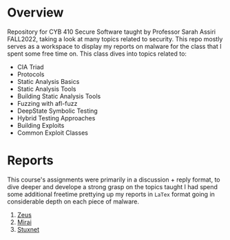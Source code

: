 # Overview
Repository for CYB 410 Secure Software taught by Professor Sarah Assiri FALL2022, taking a
look at many topics related to security. This repo mostly serves as a workspace
to display my reports on malware for the class that I spent some free time on. 
This class dives into topics related to: 

* CIA Triad
* Protocols
* Static Analysis Basics
* Static Analysis Tools
* Building Static Analysis Tools
* Fuzzing with afl-fuzz
* DeepState Symbolic Testing
* Hybrid Testing Approaches
* Building Exploits
* Common Exploit Classes


# Reports
This course's assignments were primarily in a discussion + reply format, to dive deeper and develope
a strong grasp on the topics taught I had spend some additional freetime prettying up my reports in 
`LaTex` format going in considerable depth on each piece of malware. 

1) [Zeus](https://github.com/akielaries/CYB410-secure-software/blob/main/assignment-1/reports/assignment-1.pdf)
2) [Mirai](https://github.com/akielaries/CYB410-secure-software/blob/main/assignment-2/reports/assignment2.pdf)
3) [Stuxnet](https://github.com/akielaries/CYB410-secure-software/blob/main/assignment-3/reports/assignment3.pdf)
